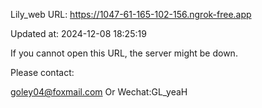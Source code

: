Lily_web URL: https://1047-61-165-102-156.ngrok-free.app

Updated at: 2024-12-08 18:25:19

If you cannot open this URL, the server might be down.

Please contact: 

goley04@foxmail.com Or Wechat:GL_yeaH